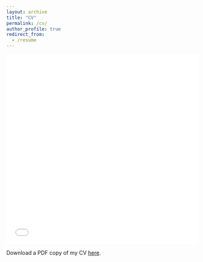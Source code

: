 ```yaml
---
layout: archive
title: "CV"
permalink: /cv/
author_profile: true
redirect_from:
  - /resume
---
```


<iframe src="/files/Hao_Xu_CV.pdf" width="100%" height="500" frameborder="no" border="0" marginwidth="0" marginheight="0"></iframe>

Download a PDF copy of my CV [here](/files/Hao_Xu_CV.pdf).

